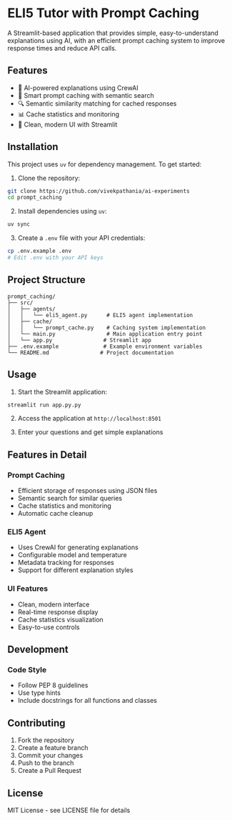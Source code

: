 # ELI5 Tutor with Prompt Caching

A Streamlit-based application that provides simple, easy-to-understand explanations using AI, with an efficient prompt caching system to improve response times and reduce API calls.

## Features

- 🤖 AI-powered explanations using CrewAI
- 💾 Smart prompt caching with semantic search
- 🔍 Semantic similarity matching for cached responses
- 📊 Cache statistics and monitoring
- 🎨 Clean, modern UI with Streamlit

## Installation

This project uses `uv` for dependency management. To get started:

1. Clone the repository:
```bash
git clone https://github.com/vivekpathania/ai-experiments
cd prompt_caching
```

2. Install dependencies using `uv`:
```bash
uv sync
```

3. Create a `.env` file with your API credentials:
```bash
cp .env.example .env
# Edit .env with your API keys
```

## Project Structure

```
prompt_caching/
├── src/
│   ├── agents/
│   │   └── eli5_agent.py      # ELI5 agent implementation
│   ├── cache/
│   │   └── prompt_cache.py    # Caching system implementation
│   └── main.py                # Main application entry point
│   └── app.py                # Streamlit app
├── .env.example              # Example environment variables
└── README.md                # Project documentation
```

## Usage

1. Start the Streamlit application:
```bash
streamlit run app.py.py
```

2. Access the application at `http://localhost:8501`

3. Enter your questions and get simple explanations

## Features in Detail

### Prompt Caching
- Efficient storage of responses using JSON files
- Semantic search for similar queries
- Cache statistics and monitoring
- Automatic cache cleanup

### ELI5 Agent
- Uses CrewAI for generating explanations
- Configurable model and temperature
- Metadata tracking for responses
- Support for different explanation styles

### UI Features
- Clean, modern interface
- Real-time response display
- Cache statistics visualization
- Easy-to-use controls

## Development


### Code Style
- Follow PEP 8 guidelines
- Use type hints
- Include docstrings for all functions and classes

## Contributing

1. Fork the repository
2. Create a feature branch
3. Commit your changes
4. Push to the branch
5. Create a Pull Request

## License

MIT License - see LICENSE file for details

